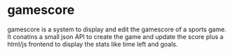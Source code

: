# gamescore

gamescore is a system to display and edit the gamescore of a sports game. It conatins a small json API to
create the game and update the score plus a html/js frontend to display the stats like time left and goals.
